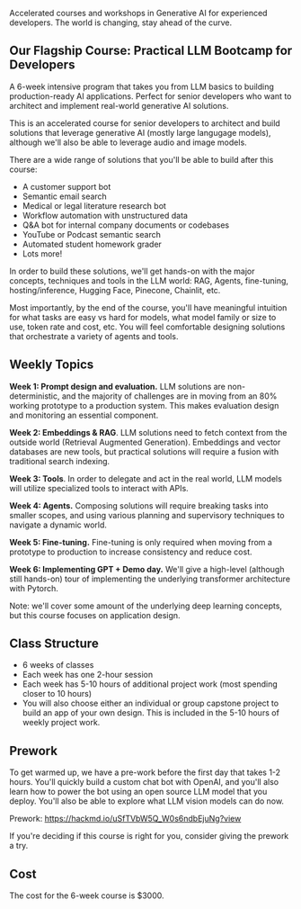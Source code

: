 Accelerated courses and workshops in Generative AI for experienced developers. The world is changing, stay ahead of the curve.

## Our Flagship Course: Practical LLM Bootcamp for Developers

A 6-week intensive program that takes you from LLM basics to building production-ready AI applications. Perfect for senior developers who want to architect and implement real-world generative AI solutions.

This is an accelerated course for senior developers to architect and build solutions that leverage generative AI (mostly large langugage models), although we'll also be able to leverage audio and image models.

There are a wide range of solutions that you'll be able to build after this course:

- A customer support bot
- Semantic email search
- Medical or legal literature research bot
- Workflow automation with unstructured data
- Q&A bot for internal company documents or codebases
- YouTube or Podcast semantic search
- Automated student homework grader
- Lots more!

In order to build these solutions, we'll get hands-on with the major concepts, techniques and tools in the LLM world: RAG, Agents, fine-tuning, hosting/inference, Hugging Face, Pinecone, Chainlit, etc.

Most importantly, by the end of the course, you'll have meaningful intuition for what tasks are easy vs hard for models, what model family or size to use, token rate and cost, etc. You will feel comfortable designing solutions that orchestrate a variety of agents and tools.

## Weekly Topics

**Week 1: Prompt design and evaluation.** LLM solutions are non-deterministic, and the majority of challenges are in moving from an 80% working prototype to a production system. This makes evaluation design and monitoring an essential component.

**Week 2: Embeddings & RAG**. LLM solutions need to fetch context from the outside world (Retrieval Augmented Generation). Embeddings and vector databases are new tools, but practical solutions will require a fusion with traditional search indexing.

**Week 3: Tools**. In order to delegate and act in the real world, LLM models will utilize specialized tools to interact with APIs.

**Week 4: Agents.** Composing solutions will require breaking tasks into smaller scopes, and using various planning and supervisory techniques to navigate a dynamic world.

**Week 5: Fine-tuning.** Fine-tuning is only required when moving from a prototype to production to increase consistency and reduce cost.

**Week 6: Implementing GPT + Demo day.** We'll give a high-level (although still hands-on) tour of implementing the underlying transformer architecture with Pytorch.

Note: we'll cover some amount of the underlying deep learning concepts, but this course focuses on application design.

## Class Structure

- 6 weeks of classes
- Each week has one 2-hour session
- Each week has 5-10 hours of additional project work (most spending closer to 10 hours)
- You will also choose either an individual or group capstone project to build an app of your own design. This is included in the 5-10 hours of weekly project work.

## Prework

To get warmed up, we have a pre-work before the first day that takes 1-2 hours. You'll quickly build a custom chat bot with OpenAI, and you'll also learn how to power the bot using an open source LLM model that you deploy. You'll also be able to explore what LLM vision models can do now. 

Prework: https://hackmd.io/uSfTVbW5Q_W0s6ndbEjuNg?view

If you're deciding if this course is right for you, consider giving the prework a try.

## Cost

The cost for the 6-week course is $3000.
